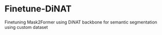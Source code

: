 # Finetune-DiNAT
Finetuning Mask2Former using DiNAT backbone for semantic segmentation using custom dataset
